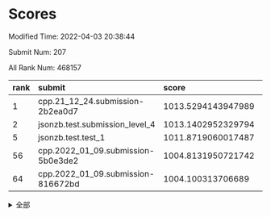 # Scores

Modified Time: 2022-04-03 20:38:44

Submit Num: 207

All Rank Num: 468157

| rank |               submit               |       score        |       sigma        | pk_num |
| :--- | :--------------------------------- | :----------------- | :----------------- | :----- |
| 1    | cpp.21_12_24.submission-2b2ea0d7   | 1013.5294143947989 | 0.8262596408491323 | 9046   |
| 2    | jsonzb.test.submission_level_4     | 1013.1402952329794 | 0.8168285770753303 | 9048   |
| 5    | jsonzb.test.test_1                 | 1011.8719060017487 | 0.8120502208106619 | 9043   |
| 56   | cpp.2022_01_09.submission-5b0e3de2 | 1004.8131950721742 | 0.7220687190475343 | 9048   |
| 64   | cpp.2022_01_09.submission-816672bd | 1004.100313706689  | 0.7152952658622606 | 9050   |


<details>
<summary>全部</summary>

| rank |                 submit                 |       score        |       sigma        | pk_num |
| :--- | :------------------------------------- | :----------------- | :----------------- | :----- |
| 1    | cpp.21_12_24.submission-2b2ea0d7       | 1013.5294143947989 | 0.8262596408491323 | 9046   |
| 2    | jsonzb.test.submission_level_4         | 1013.1402952329794 | 0.8168285770753303 | 9048   |
| 3    | gobigger.level_3.submission_level_3_26 | 1012.5224414792553 | 0.7642924271385989 | 9043   |
| 4    | gobigger.level_3.submission_level_3_0  | 1012.4078848993358 | 0.7789116780389173 | 9048   |
| 5    | jsonzb.test.test_1                     | 1011.8719060017487 | 0.8120502208106619 | 9043   |
| 6    | gobigger.level_3.submission_level_3_8  | 1011.8142761613159 | 0.7801510292960518 | 9049   |
| 7    | gobigger.level_3.submission_level_3_31 | 1011.4564182172517 | 0.7734460041012482 | 9044   |
| 8    | gobigger.level_3.submission_level_3_32 | 1011.350235965741  | 0.7610770039815271 | 9045   |
| 9    | gobigger.level_3.submission_level_3_11 | 1011.1410731990558 | 0.7806701727539528 | 9047   |
| 10   | gobigger.level_3.submission_level_3_25 | 1011.0780333964599 | 0.7662717895757618 | 9046   |
| 11   | gobigger.level_3.submission_level_3_40 | 1010.9956862272735 | 0.7536173903399682 | 9047   |
| 12   | gobigger.level_3.submission_level_3_21 | 1010.8157919928376 | 0.7598721523488164 | 9047   |
| 13   | gobigger.level_3.submission_level_3_12 | 1010.5943919107539 | 0.7424888425928741 | 9050   |
| 14   | gobigger.level_3.submission_level_3_23 | 1010.5832639029085 | 0.7508516005476094 | 9046   |
| 15   | gobigger.level_3.submission_level_3_47 | 1010.5283929211237 | 0.7998407155709291 | 9046   |
| 16   | gobigger.level_3.submission_level_3_6  | 1010.4991263275067 | 0.7776399156429773 | 9049   |
| 17   | gobigger.level_3.submission_level_3_16 | 1010.4190211941165 | 0.7639004834972594 | 9048   |
| 18   | gobigger.level_3.submission_level_3_49 | 1010.3820628991322 | 0.7566790973414828 | 9046   |
| 19   | gobigger.level_3.submission_level_3_39 | 1010.3746858256553 | 0.7624581782263827 | 9044   |
| 20   | gobigger.level_3.submission_level_3_22 | 1010.3136769064007 | 0.755342484793952  | 9046   |
| 21   | gobigger.level_3.submission_level_3_1  | 1010.293762478703  | 0.746596209922097  | 9044   |
| 22   | gobigger.level_3.submission_level_3_37 | 1010.2463782176522 | 0.7565110802501257 | 9051   |
| 23   | gobigger.level_3.submission_level_3_17 | 1010.2290860910797 | 0.7726540845605948 | 9045   |
| 24   | gobigger.level_3.submission_level_3_41 | 1010.2023246283185 | 0.7626376452765695 | 9052   |
| 25   | gobigger.level_3.submission_level_3_33 | 1010.1422094748682 | 0.7504538674605027 | 9041   |
| 26   | gobigger.level_3.submission_level_3_38 | 1010.1355335358888 | 0.749453337966228  | 9046   |
| 27   | gobigger.level_3.submission_level_3_18 | 1010.1030795891534 | 0.7471482657736312 | 9049   |
| 28   | gobigger.level_3.submission_level_3_4  | 1010.0989108181328 | 0.7471682813692658 | 9043   |
| 29   | gobigger.level_3.submission_level_3_48 | 1009.9667034231778 | 0.7455682246172508 | 9046   |
| 30   | gobigger.level_3.submission_level_3_24 | 1009.8640266744085 | 0.7533919576317286 | 9043   |
| 31   | gobigger.level_3.submission_level_3_45 | 1009.806261053572  | 0.751553372783674  | 9050   |
| 32   | gobigger.level_3.submission_level_3_27 | 1009.7737552664051 | 0.7418695677205285 | 9046   |
| 33   | gobigger.level_3.submission_level_3_46 | 1009.7495547659043 | 0.7536185136509    | 9048   |
| 34   | gobigger.level_3.submission_level_3_13 | 1009.7364713592161 | 0.7613564572961226 | 9046   |
| 35   | gobigger.level_3.submission_level_3_5  | 1009.6215291940492 | 0.7618757807545251 | 9047   |
| 36   | gobigger.level_3.submission_level_3_43 | 1009.6143115555246 | 0.7412337965927408 | 9041   |
| 37   | gobigger.level_3.submission_level_3_10 | 1009.6123045416093 | 0.7325059460826974 | 9048   |
| 38   | gobigger.level_3.submission_level_3_35 | 1009.5943222356248 | 0.7580930155139602 | 9048   |
| 39   | gobigger.level_3.submission_level_3_2  | 1009.5846380674313 | 0.7672674829557231 | 9047   |
| 40   | gobigger.level_3.submission_level_3_15 | 1009.5700585262779 | 0.7616532869270339 | 9043   |
| 41   | gobigger.level_3.submission_level_3_9  | 1009.4863782269216 | 0.7522958910331226 | 9050   |
| 42   | gobigger.level_3.submission_level_3_20 | 1009.459450614323  | 0.7624820948627649 | 9047   |
| 43   | gobigger.level_3.submission_level_3_44 | 1009.4308827793253 | 0.7413165176984875 | 9053   |
| 44   | gobigger.level_3.submission_level_3_28 | 1009.3986432947648 | 0.7533753943151107 | 9051   |
| 45   | gobigger.level_3.submission_level_3_42 | 1009.280164174329  | 0.7507421950733465 | 9045   |
| 46   | gobigger.level_3.submission_level_3_34 | 1009.2505610492468 | 0.75404794218505   | 9046   |
| 47   | gobigger.level_3.submission_level_3_19 | 1009.1865066963729 | 0.7393121760903021 | 9048   |
| 48   | gobigger.level_3.submission_level_3_7  | 1009.1148584806602 | 0.7589665194272429 | 9048   |
| 49   | gobigger.level_3.submission_level_3_30 | 1009.0620671874015 | 0.7389414993055917 | 9047   |
| 50   | gobigger.level_3.submission_level_3_14 | 1008.7601879976163 | 0.7353459690537202 | 9051   |
| 51   | gobigger.level_3.submission_level_3_36 | 1008.2489776207301 | 0.7471013557423963 | 9051   |
| 52   | gobigger.level_3.submission_level_3_3  | 1008.106289701538  | 0.7226427815412788 | 9050   |
| 53   | gobigger.level_3.submission_level_3_29 | 1007.5380317243656 | 0.7402129000139754 | 9052   |
| 54   | gobigger.level_1.submission_level_1_42 | 1004.9379476927344 | 0.708307763877083  | 9044   |
| 55   | gobigger.level_1.submission_level_1_41 | 1004.846718046662  | 0.7189849910237555 | 9046   |
| 56   | cpp.2022_01_09.submission-5b0e3de2     | 1004.8131950721742 | 0.7220687190475343 | 9048   |
| 57   | gobigger.level_1.submission_level_1_12 | 1004.6907822270045 | 0.7104172594572848 | 9052   |
| 58   | gobigger.level_1.submission_level_1_34 | 1004.6733913967372 | 0.7256516645357085 | 9048   |
| 59   | gobigger.level_1.submission_level_1_44 | 1004.5255172479592 | 0.717065086689835  | 9040   |
| 60   | gobigger.level_1.submission_level_1_13 | 1004.5186020397484 | 0.7115562804307708 | 9045   |
| 61   | gobigger.level_1.submission_level_1_24 | 1004.5038134220571 | 0.729358897305963  | 9042   |
| 62   | gobigger.level_1.submission_level_1_19 | 1004.2323723940627 | 0.7125867953739391 | 9048   |
| 63   | gobigger.level_1.submission_level_1_15 | 1004.1436050463844 | 0.7246158648990401 | 9050   |
| 64   | cpp.2022_01_09.submission-816672bd     | 1004.100313706689  | 0.7152952658622606 | 9050   |
| 65   | gobigger.level_1.submission_level_1_38 | 1004.0889116369661 | 0.7130171499063169 | 9045   |
| 66   | gobigger.level_1.submission_level_1_32 | 1004.0268972592472 | 0.7094696940348169 | 9044   |
| 67   | gobigger.level_1.submission_level_1_49 | 1003.949973330054  | 0.7170404845865384 | 9049   |
| 68   | gobigger.level_1.submission_level_1_43 | 1003.8509396123043 | 0.7072538258677874 | 9048   |
| 69   | gobigger.level_1.submission_level_1_27 | 1003.8027156656881 | 0.7242072916232207 | 9048   |
| 70   | gobigger.level_1.submission_level_1_10 | 1003.7871296801927 | 0.7182611549486199 | 9045   |
| 71   | gobigger.level_1.submission_level_1_11 | 1003.7679195719903 | 0.7185641349658662 | 9045   |
| 72   | gobigger.level_1.submission_level_1_6  | 1003.7384176529973 | 0.7027425602803467 | 9047   |
| 73   | gobigger.level_1.submission_level_1_40 | 1003.7299256085522 | 0.719791171735883  | 9048   |
| 74   | gobigger.level_1.submission_level_1_47 | 1003.7299001057356 | 0.7047428120867525 | 9045   |
| 75   | gobigger.level_1.submission_level_1_14 | 1003.5121754706511 | 0.7182857099105594 | 9047   |
| 76   | gobigger.level_1.submission_level_1_26 | 1003.4968467938497 | 0.7320087640887446 | 9047   |
| 77   | gobigger.level_1.submission_level_1_39 | 1003.450953821499  | 0.7366873441019753 | 9045   |
| 78   | gobigger.level_1.submission_level_1_21 | 1003.4226187028326 | 0.7166895695775557 | 9043   |
| 79   | gobigger.level_1.submission_level_1_29 | 1003.4062006513154 | 0.7165499979740685 | 9047   |
| 80   | gobigger.level_1.submission_level_1_1  | 1003.3587136457282 | 0.7241740943776174 | 9046   |
| 81   | gobigger.level_1.submission_level_1_0  | 1003.2885090133387 | 0.7127230478860448 | 9052   |
| 82   | gobigger.level_1.submission_level_1_37 | 1003.2597238532431 | 0.7244141132926067 | 9050   |
| 83   | gobigger.level_1.submission_level_1_36 | 1003.1836043151557 | 0.7061309564224555 | 9049   |
| 84   | gobigger.level_1.submission_level_1_2  | 1003.1830946532475 | 0.7143717436944256 | 9048   |
| 85   | gobigger.level_1.submission_level_1_30 | 1003.1030289642349 | 0.7244832208294348 | 9045   |
| 86   | gobigger.level_1.submission_level_1_35 | 1003.0870089008328 | 0.7178798321424577 | 9042   |
| 87   | gobigger.level_1.submission_level_1_46 | 1003.0868285459363 | 0.7240198478979863 | 9044   |
| 88   | gobigger.level_1.submission_level_1_31 | 1003.0675649381764 | 0.7130798193614012 | 9045   |
| 89   | gobigger.level_1.submission_level_1_33 | 1003.0267496499857 | 0.7270849707663455 | 9047   |
| 90   | gobigger.level_1.submission_level_1_16 | 1003.0164204963115 | 0.7249243695781211 | 9047   |
| 91   | gobigger.level_1.submission_level_1_45 | 1003.0040180120842 | 0.7394298301143334 | 9050   |
| 92   | gobigger.level_1.submission_level_1_18 | 1002.9728589424078 | 0.7298615419458447 | 9044   |
| 93   | gobigger.level_1.submission_level_1_17 | 1002.9664381765652 | 0.7189558891964949 | 9045   |
| 94   | gobigger.level_1.submission_level_1_9  | 1002.9285471036276 | 0.703596417010971  | 9050   |
| 95   | gobigger.level_1.submission_level_1_20 | 1002.7554001490773 | 0.7007320159163581 | 9051   |
| 96   | gobigger.level_1.submission_level_1_7  | 1002.7452331639961 | 0.708522926716317  | 9048   |
| 97   | gobigger.level_1.submission_level_1_23 | 1002.6789775018731 | 0.6980187188547503 | 9048   |
| 98   | gobigger.level_1.submission_level_1_28 | 1002.3933017968207 | 0.7204252274403432 | 9050   |
| 99   | gobigger.level_1.submission_level_1_25 | 1002.2571855939889 | 0.7100955316449112 | 9048   |
| 100  | gobigger.level_1.submission_level_1_4  | 1002.174525668035  | 0.7138253130518369 | 9042   |
| 101  | gobigger.level_1.submission_level_1_22 | 1002.1210297338823 | 0.7201142123145584 | 9044   |
| 102  | gobigger.level_1.submission_level_1_48 | 1002.0086476698003 | 0.719051317518105  | 9047   |
| 103  | gobigger.level_1.submission_level_1_3  | 1001.9254298694832 | 0.7094020627313167 | 9042   |
| 104  | gobigger.level_1.submission_level_1_8  | 1001.6534811418545 | 0.7138416369621409 | 9044   |
| 105  | gobigger.level_1.submission_level_1_5  | 1001.4998937310642 | 0.7164429726632698 | 9043   |
| 106  | gobigger.random.submission_random_7    | 997.659057809928   | 0.7025284728638609 | 9049   |
| 107  | gobigger.random.submission_random_14   | 997.6083046321767  | 0.7074959316306728 | 9048   |
| 108  | gobigger.random.submission_random_6    | 997.1009182864736  | 0.7161895016235237 | 9046   |
| 109  | gobigger.random.submission_random_46   | 997.0467423117698  | 0.7037330319121259 | 9048   |
| 110  | gobigger.random.submission_random_48   | 997.002277750123   | 0.710943772718631  | 9046   |
| 111  | gobigger.random.submission_random_13   | 996.7749975671601  | 0.7123796244276486 | 9047   |
| 112  | gobigger.random.submission_random_30   | 996.7666936617422  | 0.6992898079333929 | 9047   |
| 113  | gobigger.random.submission_random_27   | 996.6881879642017  | 0.7162821943086211 | 9044   |
| 114  | gobigger.random.submission_random_36   | 996.6697744371428  | 0.7192331754309808 | 9045   |
| 115  | gobigger.random.submission_random_9    | 996.6508341115481  | 0.6994933486926054 | 9046   |
| 116  | gobigger.random.submission_random_12   | 996.5838310344202  | 0.7185288986036302 | 9047   |
| 117  | gobigger.random.submission_random_42   | 996.5699118389291  | 0.7158191512754876 | 9044   |
| 118  | gobigger.random.submission_random_23   | 996.4549874972219  | 0.7168313254469568 | 9051   |
| 119  | gobigger.random.submission_random_3    | 996.4519671569212  | 0.7111238591390024 | 9048   |
| 120  | gobigger.random.submission_random_24   | 996.4223820248558  | 0.7052336336203643 | 9046   |
| 121  | gobigger.random.submission_random_44   | 996.402141191996   | 0.7230230442106708 | 9047   |
| 122  | gobigger.random.submission_random_22   | 996.3380919083194  | 0.7079068232754082 | 9044   |
| 123  | gobigger.random.submission_random_5    | 996.3114123425872  | 0.704010526919838  | 9045   |
| 124  | gobigger.random.submission_random_15   | 996.2182197520233  | 0.7086389655275174 | 9049   |
| 125  | gobigger.random.submission_random_47   | 996.1848674675861  | 0.7054155552525525 | 9048   |
| 126  | gobigger.random.submission_random_2    | 996.1344547662255  | 0.7093480579091639 | 9045   |
| 127  | gobigger.random.submission_random_31   | 996.1021946290803  | 0.7100262534400047 | 9045   |
| 128  | gobigger.random.submission_random_11   | 996.0185310869006  | 0.7099464986766191 | 9041   |
| 129  | gobigger.random.submission_random_10   | 995.9840982367425  | 0.7182840169031974 | 9043   |
| 130  | gobigger.random.submission_random_45   | 995.9344036537404  | 0.7194431903218294 | 9046   |
| 131  | gobigger.random.submission_random_34   | 995.8338816825889  | 0.7166320854434173 | 9045   |
| 132  | gobigger.random.submission_random_29   | 995.8317698816923  | 0.7257373145342861 | 9041   |
| 133  | gobigger.random.submission_random_0    | 995.8102807672866  | 0.7156115153303428 | 9041   |
| 134  | gobigger.random.submission_random_41   | 995.7893371841081  | 0.7035251835168317 | 9049   |
| 135  | gobigger.random.submission_random_4    | 995.7822617474928  | 0.7056805124032831 | 9046   |
| 136  | gobigger.random.submission_random_49   | 995.7379372021053  | 0.7142679072788175 | 9051   |
| 137  | gobigger.random.submission_random_28   | 995.569713702094   | 0.7216817328885794 | 9051   |
| 138  | gobigger.random.submission_random_26   | 995.5449768196664  | 0.6990693192895173 | 9045   |
| 139  | gobigger.random.submission_random_32   | 995.5093028226725  | 0.7145433438116834 | 9044   |
| 140  | gobigger.random.submission_random_16   | 995.4314163060352  | 0.7277515169694273 | 9046   |
| 141  | gobigger.random.submission_random_8    | 995.3903577709261  | 0.70865933736163   | 9047   |
| 142  | gobigger.random.submission_random_1    | 995.1311503495126  | 0.6961305313386532 | 9046   |
| 143  | gobigger.random.submission_random_18   | 995.1229053881559  | 0.7218306646887597 | 9045   |
| 144  | gobigger.random.submission_random_40   | 995.0975915836572  | 0.7176268693546024 | 9045   |
| 145  | gobigger.random.submission_random_38   | 995.0938990617784  | 0.7203747969304446 | 9048   |
| 146  | gobigger.random.submission_random_33   | 995.067975674097   | 0.7091496841025178 | 9051   |
| 147  | gobigger.random.submission_random_25   | 995.0641832010922  | 0.7287374843272593 | 9048   |
| 148  | gobigger.random.submission_random_17   | 995.0201029034756  | 0.7035250528618623 | 9043   |
| 149  | gobigger.random.submission_random_21   | 994.8550345304324  | 0.7234684659975607 | 9048   |
| 150  | gobigger.random.submission_random_20   | 994.8107069896016  | 0.7300007618487407 | 9044   |
| 151  | gobigger.random.submission_random_37   | 994.7730359631171  | 0.7322857806469908 | 9038   |
| 152  | gobigger.random.submission_random_19   | 994.7690956478998  | 0.7123944979979513 | 9045   |
| 153  | gobigger.random.submission_random_35   | 994.5384881174213  | 0.7198446317297157 | 9045   |
| 154  | gobigger.random.submission_random_43   | 994.5001440813057  | 0.7094894783149291 | 9046   |
| 155  | gobigger.random.submission_random_39   | 994.2635455699132  | 0.7214070204018501 | 9042   |
| 156  | gobigger.level_2.submission_level_2_40 | 994.2146196287094  | 0.7344400073574169 | 9045   |
| 157  | gobigger.level_2.submission_level_2_35 | 993.8146136469735  | 0.7426421839441417 | 9047   |
| 158  | gobigger.level_2.submission_level_2_22 | 993.8027887107994  | 0.7309386658236275 | 9043   |
| 159  | gobigger.level_2.submission_level_2_38 | 993.7620551227309  | 0.7494274825053564 | 9047   |
| 160  | gobigger.level_2.submission_level_2_47 | 993.4880226329194  | 0.7209270066614156 | 9051   |
| 161  | gobigger.level_2.submission_level_2_26 | 993.479871986365   | 0.7440958194972712 | 9043   |
| 162  | gobigger.level_2.submission_level_2_25 | 993.3753737228456  | 0.7367295801005413 | 9047   |
| 163  | gobigger.level_2.submission_level_2_20 | 993.2001319092765  | 0.7431053146455628 | 9045   |
| 164  | gobigger.level_2.submission_level_2_31 | 993.1642105776307  | 0.7304786120261785 | 9047   |
| 165  | gobigger.level_2.submission_level_2_42 | 993.1349726019758  | 0.732773284985725  | 9054   |
| 166  | gobigger.level_2.submission_level_2_30 | 992.9916399109668  | 0.7223949559985385 | 9044   |
| 167  | gobigger.level_2.submission_level_2_13 | 992.8934427701803  | 0.7571197645891686 | 9048   |
| 168  | gobigger.level_2.submission_level_2_15 | 992.8805834767694  | 0.7422099790786825 | 9048   |
| 169  | gobigger.level_2.submission_level_2_48 | 992.8522419009942  | 0.7386005254951201 | 9046   |
| 170  | gobigger.level_2.submission_level_2_12 | 992.7636120060034  | 0.743005883986381  | 9048   |
| 171  | gobigger.level_2.submission_level_2_23 | 992.6935110407455  | 0.7339696693077506 | 9050   |
| 172  | gobigger.level_2.submission_level_2_43 | 992.669962355147   | 0.7437434615230863 | 9048   |
| 173  | gobigger.level_2.submission_level_2_0  | 992.6581470244103  | 0.7363598383595475 | 9052   |
| 174  | gobigger.level_2.submission_level_2_9  | 992.6321201778445  | 0.74915953055215   | 9043   |
| 175  | gobigger.level_2.submission_level_2_46 | 992.5803454402117  | 0.745067258297368  | 9050   |
| 176  | gobigger.level_2.submission_level_2_10 | 992.493591685283   | 0.7639567577991629 | 9045   |
| 177  | gobigger.level_2.submission_level_2_33 | 992.4708498392648  | 0.7334160153803156 | 9045   |
| 178  | gobigger.level_2.submission_level_2_17 | 992.4572004648485  | 0.756343058564894  | 9047   |
| 179  | gobigger.level_2.submission_level_2_16 | 992.3832647126042  | 0.7373258003066759 | 9049   |
| 180  | gobigger.level_2.submission_level_2_21 | 992.3482855886624  | 0.7503692011176891 | 9048   |
| 181  | gobigger.level_2.submission_level_2_37 | 992.2211978555285  | 0.7521365408312177 | 9052   |
| 182  | gobigger.level_2.submission_level_2_18 | 992.2177553276196  | 0.745481740838237  | 9046   |
| 183  | gobigger.level_2.submission_level_2_41 | 992.2047130925486  | 0.7418326393130483 | 9050   |
| 184  | gobigger.level_2.submission_level_2_7  | 992.1656648731873  | 0.7548940960887996 | 9050   |
| 185  | gobigger.level_2.submission_level_2_44 | 992.0551974893235  | 0.7415992733552154 | 9046   |
| 186  | gobigger.level_2.submission_level_2_2  | 992.0387405804826  | 0.7278342478355132 | 9051   |
| 187  | gobigger.level_2.submission_level_2_27 | 991.9807515845217  | 0.7435972173800366 | 9044   |
| 188  | gobigger.level_2.submission_level_2_1  | 991.9292645599531  | 0.7501706703490206 | 9049   |
| 189  | gobigger.level_2.submission_level_2_32 | 991.9262471319646  | 0.7553781797154258 | 9046   |
| 190  | gobigger.level_2.submission_level_2_49 | 991.9014765118045  | 0.7340399075531412 | 9048   |
| 191  | gobigger.level_2.submission_level_2_45 | 991.7940711544854  | 0.7648357575683559 | 9048   |
| 192  | gobigger.level_2.submission_level_2_4  | 991.6700761867945  | 0.7367953987518372 | 9047   |
| 193  | gobigger.level_2.submission_level_2_14 | 991.6360963018402  | 0.7514801293410828 | 9043   |
| 194  | gobigger.level_2.submission_level_2_19 | 991.6210675212295  | 0.756385166118924  | 9046   |
| 195  | gobigger.level_2.submission_level_2_29 | 991.5798129863306  | 0.7447734518576208 | 9046   |
| 196  | gobigger.level_2.submission_level_2_3  | 991.1861070129668  | 0.743537826975442  | 9041   |
| 197  | gobigger.level_2.submission_level_2_39 | 991.1639097418982  | 0.7584419471643524 | 9043   |
| 198  | gobigger.level_2.submission_level_2_5  | 991.1590630897725  | 0.7488124993876295 | 9044   |
| 199  | gobigger.level_2.submission_level_2_6  | 990.7082502521964  | 0.7582796005523457 | 9045   |
| 200  | gobigger.level_2.submission_level_2_36 | 990.6723470927093  | 0.7545293963822214 | 9047   |
| 201  | gobigger.level_2.submission_level_2_8  | 990.6245673968177  | 0.7614398033254763 | 9050   |
| 202  | gobigger.level_2.submission_level_2_28 | 990.4234238927094  | 0.7778650530123116 | 9046   |
| 203  | gobigger.level_2.submission_level_2_34 | 990.319152487035   | 0.7507654983610714 | 9043   |
| 204  | gobigger.level_2.submission_level_2_11 | 989.837389881549   | 0.768541709078814  | 9046   |
| 205  | gobigger.level_2.submission_level_2_24 | 989.7094250712248  | 0.7705444050551806 | 9044   |
| 206  | gobigger.none.submission_none_1        | 979.5078005784712  | 1.3477045429796186 | 9043   |
| 207  | gobigger.none.submission_none_0        | 976.6639059931092  | 1.3903679671720601 | 9044   |

</details>